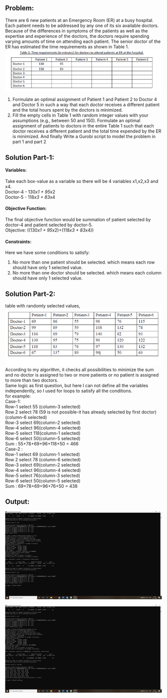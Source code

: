 ## Problem:
There are 6 new patients at an Emergency Room (ER) at a busy hospital. Each patient needs to be addressed by any one of its six available doctors. 
Because of the differences in symptoms of the patients as well as the expertise and experience of the doctors, the doctors require spending varying amounts of 
time on attending each patient. The senior doctor of the ER has estimated the time requirements as shown in Table 1.
![alt text](https://github.com/BirvaPatel/ML/blob/main/Assignment-1/Table.PNG)
1. Formulate an optimal assignment of Patient 1 and Patient 2 to Doctor 4 and Doctor 5 in such a way that each doctor receives a different patient and the total hours spent 
by the doctors is minimized.
2. Fill the empty cells in Table 1 with random integer values with your assumptions (e.g., between 50 and 150). Formulate an optimal assignment of patients to 
doctors in the entire Table 1 such that each doctor receives a different patient and the total time expended by the ER is minimized.
And finally Write a Gurobi script to model the problem in part 1 and part 2

## Solution Part-1:
#### Variables:
Take each box-value as a variable so there will be 4 variables x1,x2,x3 and x4.</br>
Doctor-4 - 130*x1 + 95*x2</br>
Doctor-5 - 118*x3 + 83*x4
#### Objective Function:
The final objective function would be summation of patient selected by doctor-4 and patient selected by doctor-5.</br>
Objective: ((130*x1 + 95*x2)+(118*x3 + 83*x4))
#### Constraints:
Here we have some conditions to satisfy:
1. No more than one patient should be selected. which means each row should have only 1 selected value.
2. No more than one doctor should be selected. which means each column should have only 1 selected value.
## Solution Part-2:
table with randomly selected values,</br>
![alt text](https://github.com/BirvaPatel/ML/blob/main/Assignment-1/Selectedtable.PNG)
According to my algorithm, it checks all possibilities to minimize the sum and no doctor is assigned to two or more patients or no patient is assigned to more than two doctors.</br>
Same logic as first question, but here I can not define all the variables independently, so I used for loops to satisfy all the conditions.</br>
for example:</br>
Case-1:</br>
Row-1 select 55 (column-3 selected)</br>
Row 2 select 78 (59 is not possible-it has already selected by first doctor) (column-6 selected)</br>
Row-3 select 69(column-2 selected)</br>
Row-4 select 96(column-4 selected)</br>
Row-5 select 118(column-1 selected)</br>
Row-6 select 50(column-5 selected)</br>
Sum : 55+78+69+96+118+50 = 466</br>
Case-2 :</br>
Row-1 select 69 (column-1 selected)</br>
Row 2 select 78 (column-6 selected)</br>
Row-3 select 69(column-2 selected)</br>
Row-4 select 96(column-4 selected)</br>
Row-5 select 76(column-3 selected)</br>
Row-6 select 50(column-5 selected)</br>
Sum : 69+78+69+96+76+50 = 438</br>

## Output:
![alt text](https://github.com/BirvaPatel/ML/blob/main/Assignment-1/Output-problem-1.png)

![alt text](https://github.com/BirvaPatel/ML/blob/main/Assignment-1/Output-problem-2.png)
